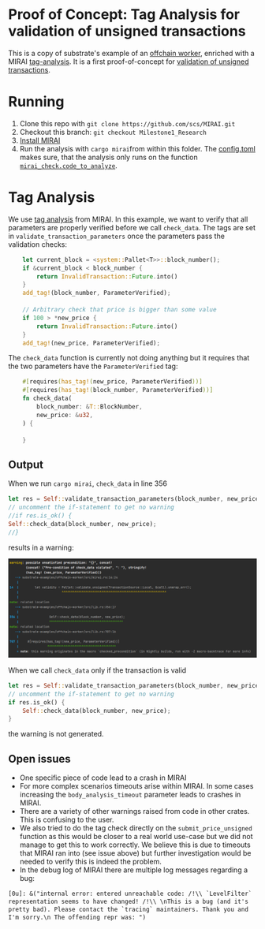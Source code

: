 # Proof of Concept: Tag Analysis for validation of unsigned transactions

This is a copy of substrate's example of an [offchain worker](https://github.com/paritytech/substrate/tree/ea9ce4c0af36310c0b0db264ab12cf4766b83750/frame/examples/offchain-worker), enriched with a MIRAI [tag-analysis](https://github.com/facebookexperimental/MIRAI/blob/main/documentation/TagAnalysis.md). It is a first proof-of-concept for [validation of unsigned transactions](https://github.com/bhargavbh/MIRAI/blob/main/substrate_examples/unsigned-transaction/description.md).

# Running

1. Clone this repo with `git clone https://github.com/scs/MIRAI.git`
2. Checkout this branch: `git checkout Milestone1_Research`
3. [Install MIRAI](https://github.com/facebookexperimental/MIRAI/blob/main/documentation/InstallationGuide.md)
4. Run the analysis with `cargo mirai`from within this folder. The [config.toml](.cargo/config.toml) makes sure, that the analysis only runs on the function [`mirai_check.code_to_analyze`](src/mirai.rs).

# Tag Analysis
We use [tag analysis](https://github.com/facebookexperimental/MIRAI/blob/main/documentation/TagAnalysis.md) from MIRAI. In this example, we want to verify that all parameters are properly verified before we call `check_data`. The tags are set in `validate_transaction_parameters` once the parameters pass the validation checks:
``` rust
    let current_block = <system::Pallet<T>>::block_number();
    if &current_block < block_number {
        return InvalidTransaction::Future.into()
    }
    add_tag!(block_number, ParameterVerified);
    
    // Arbitrary check that price is bigger than some value
    if 100 > *new_price {
        return InvalidTransaction::Future.into()
    }
    add_tag!(new_price, ParameterVerified);
```

The `check_data` function is currently not doing anything but it requires that the two parameters have the `ParameterVerified` tag:

``` rust
    #[requires(has_tag!(new_price, ParameterVerified))]
    #[requires(has_tag!(block_number, ParameterVerified))]
    fn check_data(
        block_number: &T::BlockNumber,
        new_price: &u32,
    ) {

    }
```

## Output

When we run ``cargo mirai``, ``check_data`` in line 356

``` rust
let res = Self::validate_transaction_parameters(block_number, new_price);
// uncomment the if-statement to get no warning
//if res.is_ok() {
Self::check_data(block_number, new_price);
//}
```

results in a warning:

![MIRAI_WARNING](mirai-warning.png)

When we call `check_data` only if the transaction is valid

``` rust
let res = Self::validate_transaction_parameters(block_number, new_price);
// uncomment the if-statement to get no warning
if res.is_ok() {
    Self::check_data(block_number, new_price);
}
```
the warning is not generated.



## Open issues

- One specific piece of code lead to a crash in MIRAI
- For more complex scenarios timeouts arise within MIRAI. In some cases increasing the `body_analysis_timeout` parameter leads to crashes in MIRAI.
- There are a variety of other warnings raised from code in other crates. This is confusing to the user.
- We also tried to do the tag check directly on the `submit_price_unsigned` function as this would be closer to a real world use-case but we did not manage to get this to work correctly. We believe this is due to timeouts that MIRAI ran into (see issue above) but further investigation would be needed to verify this is indeed the problem.
- In the debug log of MIRAI there are multiple log messages regarding a bug:
```
[0u]: &("internal error: entered unreachable code: /!\\ `LevelFilter` representation seems to have changed! /!\\ \nThis is a bug (and it's pretty bad). Please contact the `tracing` maintainers. Thank you and I'm sorry.\n The offending repr was: ")
```